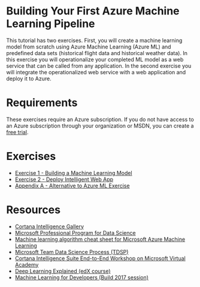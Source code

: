 # Building Your First Azure Machine Learning Pipeline

This tutorial has two exercises. First, you will create a machine learning model from scratch using Azure Machine Learning (Azure ML) and predefined data sets (historical flight data and historical weather data). In this exercise you will operationalize your completed ML model as a web service that can be called from any application. In the second exercise you will integrate the operationalized web service with a web application and deploy it to Azure.

# Requirements

These exercises require an Azure subscription. If you do not have access to an Azure subscription through your organization or MSDN, you can create a [free trial](https://azure.microsoft.com/en-us/free/).

# Exercises

- [Exercise 1 - Building a Machine Learning Model](01_Exercise_1_-_Building_a_Machine_Learning_Model.md)
- [Exercise 2 - Deploy Intelligent Web App](02_Exercise_2_-_Deploy_Intelligent_Web_App.md)
- [Appendix A - Alternative to Azure ML Exercise](09_Appendix_A_-_Alternative_to_Azure_ML_Exercise.md)

# Resources

- [Cortana Intelligence Gallery](https://gallery.cortanaintelligence.com/)
- [Microsoft Professional Program for Data Science](https://academy.microsoft.com/en-us/professional-program/data-science/)
- [Machine learning algorithm cheat sheet for Microsoft Azure Machine Learning](https://docs.microsoft.com/en-us/azure/machine-learning/machine-learning-algorithm-cheat-sheet)
- [Microsoft Team Data Science Process (TDSP)](https://azure.microsoft.com/en-us/documentation/learning-paths/data-science-process/)
- [Cortana Intelligence Suite End-to-End Workshop on Microsoft Virtual Academy](https://mva.microsoft.com/en-us/training-courses/cortana-intelligence-suite-end-to-end-16972)
- [Deep Learning Explained (edX course)](https://www.edx.org/course/deep-learning-explained-microsoft-dat236x)
- [Machine Learning for Developers (Build 2017 session)](https://channel9.msdn.com/Events/Build/2017/B8068)
